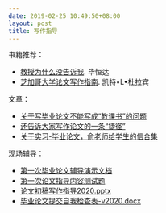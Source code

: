 ```yaml
---
date: 2019-02-25 10:49:50+08:00
layout: post
title: 写作指导
---
```


书籍推荐：

* [教授为什么没告诉我](https://book.douban.com/subject/26629064/). 毕恒达 
* [芝加哥大学论文写作指南](https://book.douban.com/subject/26629064/). 凯特•L•杜拉宾

文章：

* [关于写毕业论文不能写成“教课书”的问题](http://blog.renren.com/blog/348034862/504898904)
* [还告诉大家写作论文的一条“捷径”](http://blog.renren.com/blog/348034862/730853342)
* [关于实习-毕业论文，俞老师给学生的信合集](https://github.com/PKUCATers/graduation-guide/raw/master/相关文件/关于实习-毕业论文给学生的信合集.docx)

现场辅导：

* [第一次毕业论文辅导演示文档](https://github.com/PKUCATers/graduation-guide/raw/master/相关文件/毕业论文辅导－第一次.pptx)
* [第一次论文指导内容测试题](https://github.com/PKUCATers/graduation-guide/raw/master/相关文件/论文第一次指导内容测试题.docx)
* [论文初稿写作指导2020.pptx](https://github.com/PKUCATers/graduation-guide/raw/master/相关文件/论文初稿写作指导2020.pptx)
* [毕业论文提交自我检查表-v2020.docx](https://github.com/PKUCATers/graduation-guide/raw/master/相关文件/毕业论文提交自我检查表-v2020.docx)


